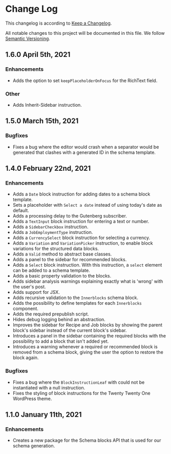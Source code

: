 # Change Log

This changelog is according to [Keep a Changelog](http://keepachangelog.com).

All notable changes to this project will be documented in this file.
We follow [Semantic Versioning](http://semver.org/).

## 1.6.0 April 5th, 2021
### Enhancements
* Adds the option to set `keepPlaceholderOnFocus` for the RichText field.

### Other
* Adds Inherit-Sidebar instruction.

## 1.5.0 March 15th, 2021
### Bugfixes
* Fixes a bug where the editor would crash when a separator would be generated that clashes with a generated ID in the schema template.

## 1.4.0 February 22nd, 2021
### Enhancements
* Adds a `Date` block instruction for adding dates to a schema block template.
* Sets a placeholder with `Select a date` instead of using today's date as default.
* Adds a processing delay to the Gutenberg subscriber.
* Adds a `TextInput` block instruction for entering a text or number.
* Adds a `SidebarCheckbox` instruction.
* Adds a `JobEmploymentType` instruction.
* Adds a `CurrencySelect` block instruction for selecting a currency.
* Adds a `Variation` and `VariationPicker` instruction, to enable block variations for the structured data blocks.
* Adds a `Valid` method to abstract base classes.
* Adds a panel to the sidebar for recommended blocks.
* Adds a `Select` block instruction. With this instruction, a `select` element can be added to a schema template.
* Adds a basic property validation to the blocks.
* Adds sidebar analysis warnings explaining exactly what is 'wrong' with the user's post.
* Adds support for JSX.
* Adds recursive validation to the `Innerblocks` schema block.
* Adds the possibility to define templates for each `Innerblocks` component.
* Adds the required prepublish script.
* Hides debug logging behind an abstraction.
* Improves the sidebar for Recipe and Job blocks by showing the parent block's sidebar instead of the current block's sidebar.
* Introduces a panel in the sidebar containing the required blocks with the possibility to add a block that isn't added yet.
* Introduces a warning whenever a required or recommended block is removed from a schema block, giving the user the option to restore the block again.

### Bugfixes
* Fixes a bug where the `BlockInstructionLeaf` with could not be instantiated with a null instruction.
* Fixes the styling of block instructions for the Twenty Twenty One WordPress theme.

## 1.1.0 January 11th, 2021
### Enhancements
* Creates a new package for the Schema blocks API that is used for our schema generation.
